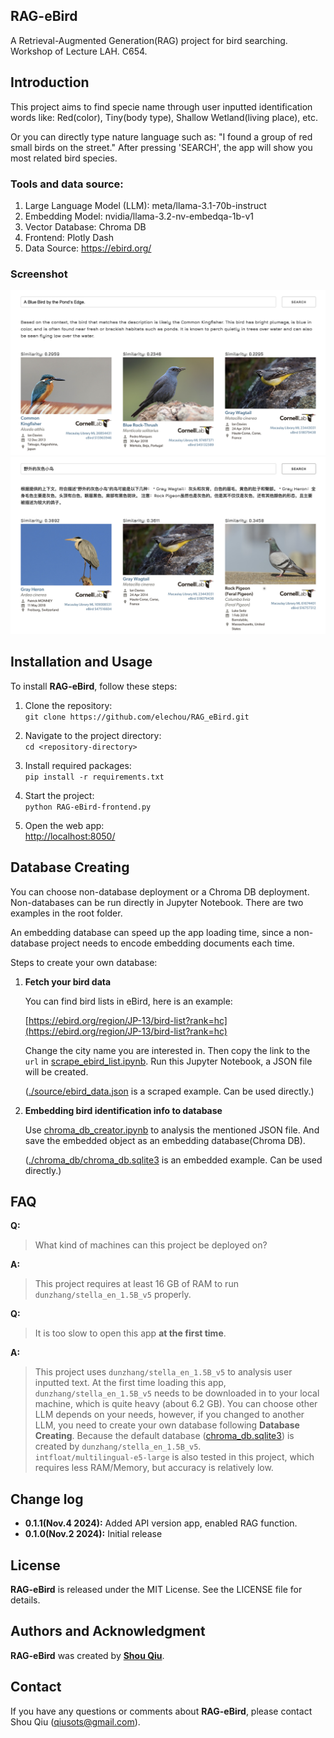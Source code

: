 ## **RAG-eBird**

A Retrieval-Augmented Generation(RAG) project for bird searching.
Workshop of Lecture LAH. C654.

## **Introduction**

This project aims to find specie name through user inputted identification words like:
Red(color), Tiny(body type), Shallow Wetland(living place), etc.

Or you can directly type nature language such as: "I found a group of red small birds on the street."
After pressing 'SEARCH', the app will show you most related bird species.

### **Tools and data source:**

1. Large Language Model (LLM): meta/llama-3.1-70b-instruct
2. Embedding Model: nvidia/llama-3.2-nv-embedqa-1b-v1
3. Vector Database: Chroma DB
4. Frontend: Plotly Dash
5. Data Source: <https://ebird.org/>

### **Screenshot**

![./source/screenshot1.png](./source/screenshot1.png "screenshot1")
![./source/screenshot2.png](./source/screenshot2.png "screenshot2")

<!-- <a href="https://cdn.download.ams.birds.cornell.edu/api/v2/asset/26854431/1800">
    <img src="https://cdn.download.ams.birds.cornell.edu/api/v2/asset/26854431/1800" width="500px" alt="Macaulay Library Media">
</a>

Alcedo atthis (カワセミ)

This media is sourced from the [Macaulay Library](https://macaulaylibrary.org/asset/26854431).
© Cornell Lab of Ornithology, Macaulay Library. -->

## **Installation and Usage**

To install **RAG-eBird**, follow these steps:

1. Clone the repository:  
   `git clone https://github.com/elechou/RAG_eBird.git`

2. Navigate to the project directory:  
   `cd <repository-directory>`

3. Install required packages:  
   `pip install -r requirements.txt`

4. Start the project:  
   `python RAG-eBird-frontend.py`

5. Open the web app:  
   [http://localhost:8050/](http://localhost:8050/)

## **Database Creating**

You can choose non-database deployment or a Chroma DB deployment.
Non-databases can be run directly in Jupyter Notebook.
There are two examples in the root folder.

An embedding database can speed up the app loading time,
since a non-database project needs to encode embedding documents each time.

Steps to create your own database:

1. **Fetch your bird data**

    You can find bird lists in eBird, here is an example:

    [https://ebird.org/region/JP-13/bird-list?rank=hc](https://ebird.org/region/JP-13/bird-list?rank=hc)

    Change the city name you are interested in. Then copy the link to the `url` in
    [scrape_ebird_list.ipynb](scrape_ebird_list.ipynb).
    Run this Jupyter Notebook, a JSON file will be created.

    ([./source/ebird_data.json](./source/ebird_data.json) is a scraped example. Can be used directly.)

2. **Embedding bird identification info to database**

    Use [chroma_db_creator.ipynb](chroma_db_creator.ipynb) to analysis the mentioned JSON file.
    And save the embedded object as an embedding database(Chroma DB).

    ([./chroma_db/chroma_db.sqlite3](./chroma_db/chroma_db.sqlite3) is an embedded example. Can be used directly.)

<!-- ## **Contributing**

If you'd like to contribute to Project Title, here are some guidelines:

1. Fork the repository.
2. Create a new branch for your changes.
3. Make your changes.
4. Write tests to cover your changes.
5. Run the tests to ensure they pass.
6. Commit your changes.
7. Push your changes to your forked repository.
8. Submit a pull request. -->

<!-- 
## **Code of Conduct**

Please note that this project is released with a Contributor Code of Conduct. By participating in this project, you agree to abide by its terms. See the **[CODE_OF_CONDUCT.md](https://www.blackbox.ai/share/CODE_OF_CONDUCT.md)** file for more information. -->

## **FAQ**

**Q:**
> What kind of machines can this project be deployed on?

**A:**
> This project requires at least 16 GB of RAM to run `dunzhang/stella_en_1.5B_v5` properly.

**Q:**
> It is too slow to open this app **at the first time**.

**A:**
> This project uses `dunzhang/stella_en_1.5B_v5` to analysis user inputted text.
> At the first time loading this app, `dunzhang/stella_en_1.5B_v5` needs to be downloaded in to your local machine,
> which is quite heavy (about 6.2 GB). You can choose other LLM depends on your needs, however,
> if you changed to another LLM, you need to create your own database following **Database Creating**.
> Because the default database ([chroma_db.sqlite3](./chroma_db/chroma.sqlite3)) is created by `dunzhang/stella_en_1.5B_v5`. <br>
>`intfloat/multilingual-e5-large` is also tested in this project, which requires less RAM/Memory,
> but accuracy is relatively low.

## **Change log**

- **0.1.1(Nov.4 2024):** Added API version app, enabled RAG function.
- **0.1.0(Nov.2 2024):** Initial release

## **License**

**RAG-eBird** is released under the MIT License. See the LICENSE file for details.

## **Authors and Acknowledgment**

**RAG-eBird** was created by **[Shou Qiu](https://github.com/elechou)**.

<!-- Additional contributors include:

- **[Contributor Name](https://github.com/contributor-name)**
- **[Another Contributor](https://github.com/another-contributor)**
Thank you to all the contributors for their hard work and dedication to the project. -->

## **Contact**

If you have any questions or comments about **RAG-eBird**, please contact Shou Qiu (<qiusots@gmail.com>).
